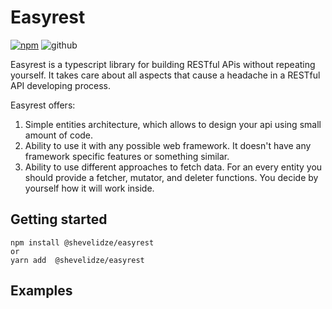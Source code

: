# Easyrest

<a href="https://www.npmjs.com/package/@shevelidze/easyrest"><img src="https://img.shields.io/npm/v/@shevelidze/easyrest" alt="npm"></a>
<img src="https://img.shields.io/github/license/shevelidze/easyrest" alt="github"></img>

Easyrest is a typescript library for building RESTful APis without repeating yourself. It takes care about all aspects that cause a headache in a RESTful API developing process.

Easyrest offers:
1. Simple entities architecture, which allows to design your api using small amount of code.
2. Ability to use it with any possible web framework. It doesn't have any framework specific features or something similar.
3. Ability to use different approaches to fetch data. For an every entity you should provide a fetcher, mutator, and deleter functions. You decide by yourself how it will work inside.

## Getting started

```
npm install @shevelidze/easyrest
or
yarn add  @shevelidze/easyrest
```

## Examples